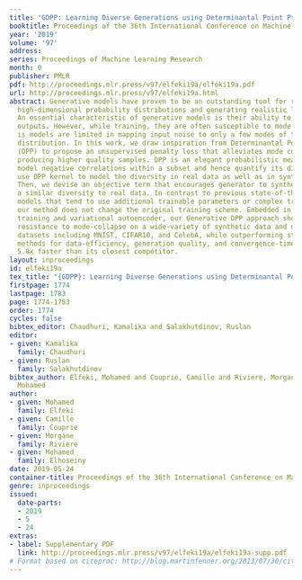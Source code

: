 ```yaml
---
title: 'GDPP: Learning Diverse Generations using Determinantal Point Processes'
booktitle: Proceedings of the 36th International Conference on Machine Learning
year: '2019'
volume: '97'
address: 
series: Proceedings of Machine Learning Research
month: 0
publisher: PMLR
pdf: http://proceedings.mlr.press/v97/elfeki19a/elfeki19a.pdf
url: http://proceedings.mlr.press/v97/elfeki19a.html
abstract: Generative models have proven to be an outstanding tool for representing
  high-dimensional probability distributions and generating realistic looking images.
  An essential characteristic of generative models is their ability to produce multi-modal
  outputs. However, while training, they are often susceptible to mode collapse, that
  is models are limited in mapping input noise to only a few modes of the true data
  distribution. In this work, we draw inspiration from Determinantal Point Process
  (DPP) to propose an unsupervised penalty loss that alleviates mode collapse while
  producing higher quality samples. DPP is an elegant probabilistic measure used to
  model negative correlations within a subset and hence quantify its diversity. We
  use DPP kernel to model the diversity in real data as well as in synthetic data.
  Then, we devise an objective term that encourages generator to synthesize data with
  a similar diversity to real data. In contrast to previous state-of-the-art generative
  models that tend to use additional trainable parameters or complex training paradigms,
  our method does not change the original training scheme. Embedded in an adversarial
  training and variational autoencoder, our Generative DPP approach shows a consistent
  resistance to mode-collapse on a wide-variety of synthetic data and natural image
  datasets including MNIST, CIFAR10, and CelebA, while outperforming state-of-the-art
  methods for data-efficiency, generation quality, and convergence-time whereas being
  5.8x faster than its closest competitor.
layout: inproceedings
id: elfeki19a
tex_title: "{GDPP}: Learning Diverse Generations using Determinantal Point Processes"
firstpage: 1774
lastpage: 1783
page: 1774-1783
order: 1774
cycles: false
bibtex_editor: Chaudhuri, Kamalika and Salakhutdinov, Ruslan
editor:
- given: Kamalika
  family: Chaudhuri
- given: Ruslan
  family: Salakhutdinov
bibtex_author: Elfeki, Mohamed and Couprie, Camille and Riviere, Morgane and Elhoseiny,
  Mohamed
author:
- given: Mohamed
  family: Elfeki
- given: Camille
  family: Couprie
- given: Morgane
  family: Riviere
- given: Mohamed
  family: Elhoseiny
date: 2019-05-24
container-title: Proceedings of the 36th International Conference on Machine Learning
genre: inproceedings
issued:
  date-parts:
  - 2019
  - 5
  - 24
extras:
- label: Supplementary PDF
  link: http://proceedings.mlr.press/v97/elfeki19a/elfeki19a-supp.pdf
# Format based on citeproc: http://blog.martinfenner.org/2013/07/30/citeproc-yaml-for-bibliographies/
---
```

